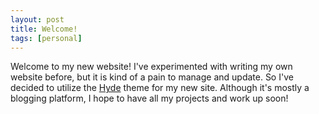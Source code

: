 ```yaml
---
layout: post
title: Welcome!
tags: [personal]
---
```


Welcome to my new website! I've experimented with writing my own website before, but it is kind of a pain to manage and update. So I've decided to utilize the [Hyde](http://hyde.getpoole.com/) theme for my new site. Although it's mostly a blogging platform, I hope to have all my projects and work up soon!
